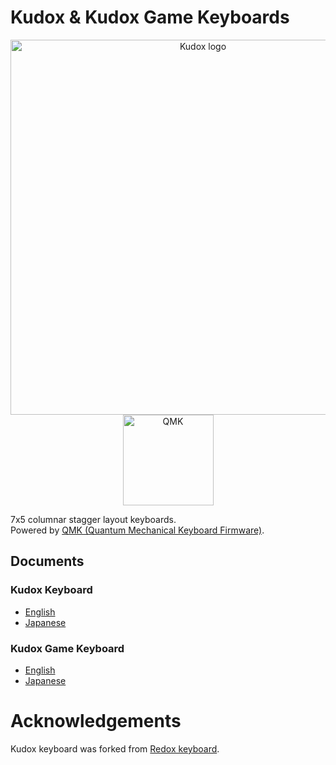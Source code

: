 # Kudox & Kudox Game Keyboards

<p align="center">
<img src="img/kudox.png" alt="Kudox logo" width="600"/>
<img src="img/qmk-badge-dark.png" alt="QMK" width="145"/>
</p>


7x5 columnar stagger layout keyboards.  
Powered by [QMK (Quantum Mechanical Keyboard Firmware)](https://github.com/qmk/qmk_firmware).


## Documents

### Kudox Keyboard
- [English](./kudox/README.md)
- [Japanese](./kudox/README.ja.md)

### Kudox Game Keyboard
- [English](./kudox-game/README.md)
- [Japanese](./kudox-game/README.ja.md)


# Acknowledgements

Kudox keyboard was forked from [Redox keyboard](https://github.com/mattdibi/redox-keyboard).


